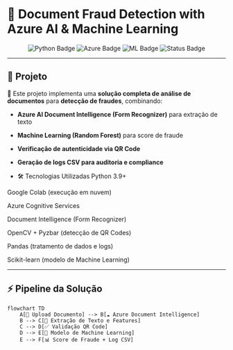 # 🔹 Document Fraud Detection with Azure AI & Machine Learning

<p align="center">
  <img src="https://img.shields.io/badge/Python-3.9+-blue.svg" alt="Python Badge"/>
  <img src="https://img.shields.io/badge/Azure-Document%20Intelligence-blue.svg" alt="Azure Badge"/>
  <img src="https://img.shields.io/badge/Machine%20Learning-Random%20Forest-green.svg" alt="ML Badge"/>
  <img src="https://img.shields.io/badge/Status-Advanced%20Prototype-success.svg" alt="Status Badge"/>
</p>

---

## 📌 Projeto

🚀 Este projeto implementa uma **solução completa de análise de documentos** para **detecção de fraudes**, combinando:

- **Azure AI Document Intelligence (Form Recognizer)** para extração de texto
- **Machine Learning (Random Forest)** para score de fraude
- **Verificação de autenticidade via QR Code**
- **Geração de logs CSV para auditoria e compliance**

- 🛠 Tecnologias Utilizadas
Python 3.9+

Google Colab (execução em nuvem)

Azure Cognitive Services

Document Intelligence (Form Recognizer)

OpenCV + Pyzbar (detecção de QR Codes)

Pandas (tratamento de dados e logs)

Scikit-learn (modelo de Machine Learning)



---

## ⚡ Pipeline da Solução

```mermaid
flowchart TD
    A[📄 Upload Documento] --> B[☁️ Azure Document Intelligence]
    B --> C[🔹 Extração de Texto e Features]
    C --> D[✅ Validação QR Code]
    D --> E[🤖 Modelo de Machine Learning]
    E --> F[📊 Score de Fraude + Log CSV]


